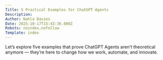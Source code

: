 ```yaml
---
Title: 5 Practical Examples for ChatGPT Agents
Description: 
Author: Nahla Davies
Date: 2025-10-17T15:43:36.000Z
Robots: noindex,nofollow
Template: index
---
```

Let’s explore five examples that prove ChatGPT Agents aren’t theoretical anymore &mdash; they’re here to change how we work, automate, and innovate.